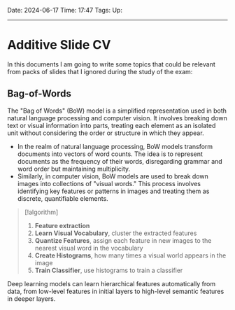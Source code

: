 Date: 2024-06-17
Time: 17:47
Tags:
Up: 

---
# Additive Slide CV

In this documents I am going to write some topics that could be relevant from packs of slides that I ignored during the study of the exam:

## Bag-of-Words

The "Bag of Words" (BoW) model is a simplified representation used in both natural language processing and computer vision. It involves breaking down text or visual information into parts, treating each element as an isolated unit without considering the order or structure in which they appear.

- In the realm of natural language processing, BoW models transform documents into vectors of word counts. The idea is to represent documents as the frequency of their words, disregarding grammar and word order but maintaining multiplicity.
- Similarly, in computer vision, BoW models are used to break down images into collections of "visual words." This process involves identifying key features or patterns in images and treating them as discrete, quantifiable elements.

>[!algorithm]
>1. **Feature extraction**
>2. **Learn Visual Vocabulary**, cluster the extracted features 
>3. **Quantize Features**, assign each feature in new images to the nearest visual word in the vocabulary
>4. **Create Histograms**, how many times a visual world appears in the image
>5. **Train Classifier**, use histograms to train a classifier


Deep learning models can learn hierarchical features automatically from data, from low-level features in initial layers to high-level semantic features in deeper layers.


